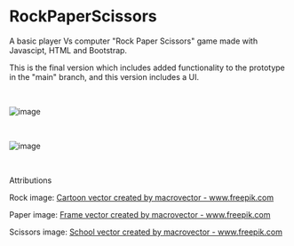 # RockPaperScissors

A basic player Vs computer "Rock Paper Scissors" game made with Javascipt, HTML and Bootstrap.

This is the final version which includes added functionality to the prototype in the "main" branch, and this version includes a UI.

<br>

![image](https://user-images.githubusercontent.com/64609311/114361005-95afd080-9b6d-11eb-97fc-2d0a96b3b279.png)

<br>

![image](https://user-images.githubusercontent.com/64609311/114361120-b415cc00-9b6d-11eb-8b77-774108c41c4e.png)

<br>

<p>Attributions</p>
<p>Rock image: <a href="https://www.freepik.com/vectors/cartoon">Cartoon vector created by macrovector - www.freepik.com</a></p>
<p>Paper image: <a href="https://www.freepik.com/vectors/frame">Frame vector created by macrovector - www.freepik.com</a></p>
<p>Scissors image: <a href='https://www.freepik.com/vectors/school'>School vector created by macrovector - www.freepik.com</a></p>
